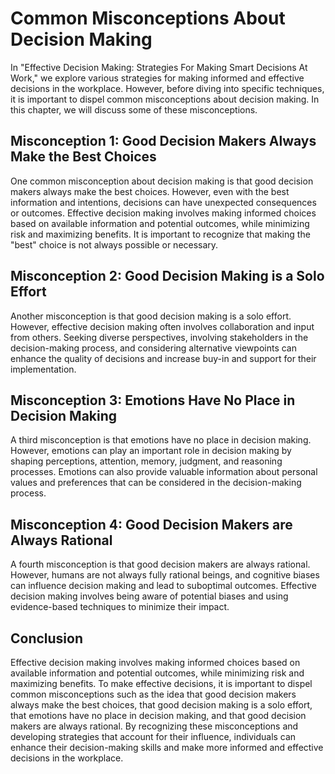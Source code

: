 Common Misconceptions About Decision Making
====================================================================

In "Effective Decision Making: Strategies For Making Smart Decisions At Work," we explore various strategies for making informed and effective decisions in the workplace. However, before diving into specific techniques, it is important to dispel common misconceptions about decision making. In this chapter, we will discuss some of these misconceptions.

Misconception 1: Good Decision Makers Always Make the Best Choices
------------------------------------------------------------------

One common misconception about decision making is that good decision makers always make the best choices. However, even with the best information and intentions, decisions can have unexpected consequences or outcomes. Effective decision making involves making informed choices based on available information and potential outcomes, while minimizing risk and maximizing benefits. It is important to recognize that making the "best" choice is not always possible or necessary.

Misconception 2: Good Decision Making is a Solo Effort
------------------------------------------------------

Another misconception is that good decision making is a solo effort. However, effective decision making often involves collaboration and input from others. Seeking diverse perspectives, involving stakeholders in the decision-making process, and considering alternative viewpoints can enhance the quality of decisions and increase buy-in and support for their implementation.

Misconception 3: Emotions Have No Place in Decision Making
----------------------------------------------------------

A third misconception is that emotions have no place in decision making. However, emotions can play an important role in decision making by shaping perceptions, attention, memory, judgment, and reasoning processes. Emotions can also provide valuable information about personal values and preferences that can be considered in the decision-making process.

Misconception 4: Good Decision Makers are Always Rational
---------------------------------------------------------

A fourth misconception is that good decision makers are always rational. However, humans are not always fully rational beings, and cognitive biases can influence decision making and lead to suboptimal outcomes. Effective decision making involves being aware of potential biases and using evidence-based techniques to minimize their impact.

Conclusion
----------

Effective decision making involves making informed choices based on available information and potential outcomes, while minimizing risk and maximizing benefits. To make effective decisions, it is important to dispel common misconceptions such as the idea that good decision makers always make the best choices, that good decision making is a solo effort, that emotions have no place in decision making, and that good decision makers are always rational. By recognizing these misconceptions and developing strategies that account for their influence, individuals can enhance their decision-making skills and make more informed and effective decisions in the workplace.
